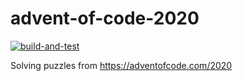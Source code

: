 # advent-of-code-2020
[![build-and-test](https://github.com/tarpaha/advent-of-code-2020/workflows/build-and-test/badge.svg)](https://github.com/tarpaha/advent-of-code-2020/actions?query=workflow%3Abuild-and-test)

Solving puzzles from https://adventofcode.com/2020

